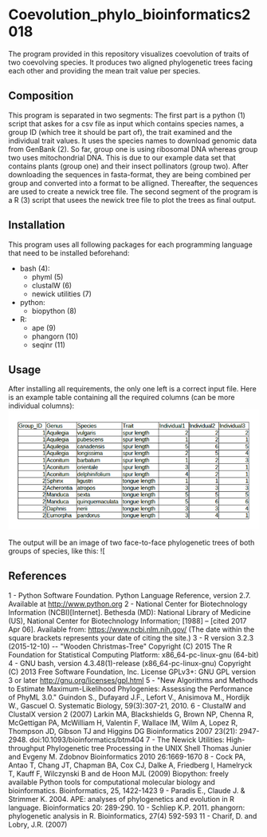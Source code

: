 # Coevolution_phylo_bioinformatics2018
The program provided in this repository visualizes coevolution of traits of two coevolving species. It produces two aligned phylogenetic trees facing each other and providing the mean trait value per species.
## Composition
This program is separated in two segments: The first part is a python (1) script that askes for a csv file as input which contains species names, a group ID (which tree it should be part of), the trait examined and the individual trait values. It uses the species names to download genomic data from GenBank (2). So far, group one is using ribosomal DNA whereas group two uses mitochondrial DNA. This is due to our example data set that contains plants (group one) and their insect pollinators (group two). After downloading the sequences in fasta-format, they are being combined per group and converted into a format to be alligned. Thereafter, the sequences are used to create a newick tree file.
The second segment of the program is a R (3) script that usees the newick tree file to plot the trees as final output.
## Installation
This program uses all following packages for each programming language that need to be installed beforehand: 
* bash (4):
  * phyml (5)
  * clustalW (6)
  * newick utilities (7)
* python:
  * biopython (8)
* R:
  * ape (9)
  * phangorn (10)
  * seqinr (11)
## Usage
After installing all requirements, the only one left is a correct input file.
Here is an example table containing all the required columns (can be more individual columns):
![example_input](example_input_table.png)

The output will be an image of two face-to-face phylogenetic trees of both groups of species, like this:
![

## References

1 - Python Software Foundation. Python Language Reference, version 2.7. Available at http://www.python.org
2 - National Center for Biotechnology Information (NCBI)[Internet]. Bethesda (MD): National Library of Medicine (US), National Center for Biotechnology Information; [1988] – [cited 2017 Apr 06]. Available from: https://www.ncbi.nlm.nih.gov/
(The date within the square brackets represents your date of citing the site.) 
3 - R version 3.2.3 (2015-12-10) -- "Wooden Christmas-Tree"
Copyright (C) 2015 The R Foundation for Statistical Computing
Platform: x86_64-pc-linux-gnu (64-bit)
4 - GNU bash, version 4.3.48(1)-release (x86_64-pc-linux-gnu)
Copyright (C) 2013 Free Software Foundation, Inc.
License GPLv3+: GNU GPL version 3 or later <http://gnu.org/licenses/gpl.html>
5 - "New Algorithms and Methods to Estimate Maximum-Likelihood Phylogenies: Assessing the Performance of PhyML 3.0."
Guindon S., Dufayard J.F., Lefort V., Anisimova M., Hordijk W., Gascuel O.
Systematic Biology, 59(3):307-21, 2010.
6 - ClustalW and ClustalX version 2 (2007)
Larkin MA, Blackshields G, Brown NP, Chenna R, McGettigan PA, McWilliam H, Valentin F, Wallace IM, Wilm A, Lopez R, Thompson JD, Gibson TJ and Higgins DG Bioinformatics 2007 23(21): 2947-2948. doi:10.1093/bioinformatics/btm404 
7 - The Newick Utilities: High-throughput Phylogenetic tree Processing in the UNIX Shell
Thomas Junier and Evgeny M. Zdobnov
Bioinformatics 2010 26:1669-1670
8 - Cock PA, Antao T, Chang JT, Chapman BA, Cox CJ, Dalke A, Friedberg I, Hamelryck T, Kauff F, Wilczynski B and de Hoon MJL (2009) Biopython: freely available Python tools for computational molecular biology and bioinformatics. Bioinformatics, 25, 1422-1423
9 - Paradis E., Claude J. & Strimmer K. 2004. APE: analyses of phylogenetics and evolution in R language. Bioinformatics 20: 289-290.
10 - Schliep K.P. 2011. phangorn: phylogenetic analysis in R. Bioinformatics, 27(4) 592-593
11 - Charif, D. and Lobry, J.R. (2007) 
